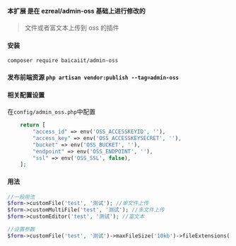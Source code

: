 #### 本扩展 是在 ezreal/admin-oss 基础上进行修改的

> 文件或者富文本上传到 oss 的插件

#### 安装

`composer require baicaiit/admin-oss`

#### 发布前端资源 `php artisan vendor:publish --tag=admin-oss`

#### 相关配置设置

在`config/admin_oss.php`中配置
```php
    return [
        "access_id" => env('OSS_ACCESSKEYID', ''),
        "access_key" => env('OSS_ACCESSKEYSECRET', ''),
        "bucket" => env('OSS_BUCKET', ''),
        "endpoint" => env('OSS_ENDPOINT', ''),
        "ssl" => env('OSS_SSL', false),
    ];
```

#### 用法
```php
//一般用法
$form->customFile('test', '测试'); //单文件上传
$form->customMultiFile('test', '测试'); //多文件上传
$form->customEditor('test', '测试'); //富文本

//设置参数
$form->customFile('test', '测试')->maxFileSize('10kb')->fileExtensions('rar,mp4,jpg'); //设置上传文件大小和设置文件后缀
```
